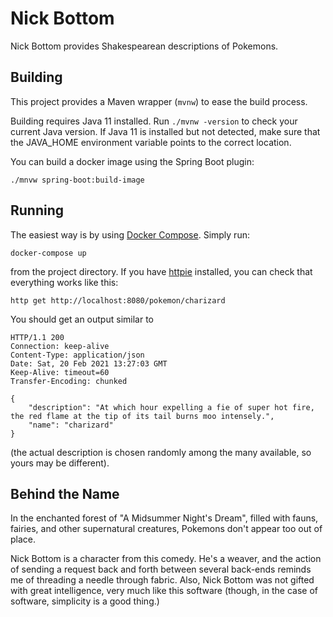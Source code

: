# Nick Bottom

Nick Bottom provides Shakespearean descriptions of Pokemons.

## Building

This project provides a Maven wrapper (`mvnw`) to ease the build process.

Building requires Java 11 installed. Run `./mvnw -version` to check your
current Java version. If Java 11 is installed but not detected, make sure 
that the JAVA_HOME environment variable points to the correct location. 

You can build a docker image using the Spring Boot plugin:

    ./mnvw spring-boot:build-image
    
## Running

The easiest way is by using [Docker Compose](https://docs.docker.com/compose/).
Simply run:

    docker-compose up

from the project directory. If you have [httpie](https://httpie.io/) installed, 
you can check that everything works like this:

    
    http get http://localhost:8080/pokemon/charizard

You should get an output similar to

    HTTP/1.1 200 
    Connection: keep-alive
    Content-Type: application/json
    Date: Sat, 20 Feb 2021 13:27:03 GMT
    Keep-Alive: timeout=60
    Transfer-Encoding: chunked
    
    {
        "description": "At which hour expelling a fie of super hot fire,  the red flame at the tip of its tail burns moo intensely.",
        "name": "charizard"
    }
    
(the actual description is chosen randomly among the many available, so yours may be different).

## Behind the Name

In the enchanted forest of "A Midsummer Night's Dream", filled with fauns, fairies, and
other supernatural creatures, Pokemons don't appear too out of place.

Nick Bottom is a character from this comedy. He's a weaver, and the action of sending a
request back and forth between several back-ends reminds me of threading a needle through
fabric. Also, Nick Bottom was not gifted with great intelligence, very much like this
software (though, in the case of software, simplicity is a good thing.) 

